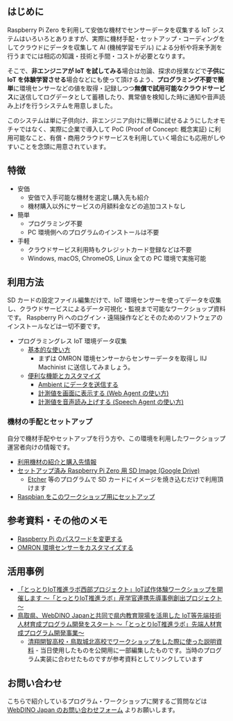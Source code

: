 ## はじめに

Raspberry Pi Zero を利用して安価な機材でセンサーデータを収集する IoT システムはいろいろとありますが、実際に機材手配・セットアップ・コーディングをしてクラウドにデータを収集して AI (機械学習モデル) による分析や将来予測を行うまでには相応の知識・技術と手間・コストが必要となります。

そこで、**非エンジニアが IoT を試してみる**場合は勿論、探求の授業などで**子供に IoT を体験学習させる**場合などにも使って頂けるよう、**プログラミング不要で簡単**に環境センサーなどの値を取得・記録しつつ**無償で試用可能なクラウドサービス**に送信してログデータとして蓄積したり、異常値を検知した時に通知や音声読み上げを行うシステムを用意しました。

このシステムは単に子供向け、非エンジニア向けに簡単に試せるようにしたオモチャではなく、実際に企業で導入して PoC (Proof of Concept: 概念実証) に利用可能なこと、有償・商用クラウドサービスを利用していく場合にも応用がしやすいことを念頭に用意されています。

## 特徴

- 安価
  - 安価で入手可能な機材を選定し購入先も紹介
  - 機材購入以外にサービスの月額料金などの追加コストなし
- 簡単
  - プログラミング不要
  - PC 環境側へのプログラムのインストールは不要
- 手軽
  - クラウドサービス利用時もクレジットカード登録などは不要
  - Windows, macOS, ChromeOS, Linux 全ての PC 環境で実施可能

## 利用方法

SD カードの設定ファイル編集だけで、IoT 環境センサーを使ってデータを収集し、クラウドサービスによるデータ可視化・監視まで可能なワークショップ資料です。
Raspberry Pi へのログイン・遠隔操作などとそのためのソフトウェアのインストールなどは一切不要です。

- プログラミングレス IoT 環境データ収集
  - [基本的な使い方](basic-usage.md)
    - まずは OMRON 環境センサーからセンサーデータを取得し IIJ Machinist に送信してみましょう。
  - [便利な機能とカスタマイズ](advanced-usage.md)
    - [Ambient にデータを送信する](ambient.md)
    - [計測値を画面に表示する (Web Agent の使い方)](usage/web-agent.md)
    - [計測値を音声読み上げする (Speech Agent の使い方)](usage/speech-agent.md)

### 機材の手配とセットアップ

自分で機材手配やセットアップを行う方や、この環境を利用したワークショップ運営者向けの情報です。

- [利用機材の紹介と購入先情報](purchase.md)
- [セットアップ済み Raspberry Pi Zero 用 SD Image (Google Drive)](https://drive.google.com/drive/folders/1lD7MQWp0rofRv73_3_kEUZb0ipGymSTj)
  - [Etcher](https://www.balena.io/etcher/) 等のプログラムで SD カードにイメージを焼き込むだけで利用頂けます
- [Raspbian をこのワークショップ用にセットアップ](usage/index.md)

## 参考資料・その他のメモ

- [Raspberry Pi のパスワードを変更する](change-password.md)
- [OMRON 環境センサーをカスタマイズする](configure-2jcie-bu01.md)

## 活用事例

- [「とっとりIoT推進ラボ西部プロジェクト」IoT試作体験ワークショップを開催します ～「とっとりIoT推進ラボ」産学官連携先導事例創出プロジェクト～](http://db.pref.tottori.jp/pressrelease.nsf/webview/441DD1FD54BB3814492583AD000164F8?OpenDocument)
- [鳥取県、WebDINO Japanと共同で県内教育現場を活用した IoT等先端技術人材育成プログラム開発をスタート ～「とっとりIoT推進ラボ」先端人材育成プログラム開発事業～](http://db.pref.tottori.jp/pressrelease.nsf/webview/499E4EB9C39A63C34925846D000221CA)
  - [清翔開智高校・鳥取城北高校でワークショップをした際に使った説明資料](https://speakerdeck.com/dynamis/pi-zero-iot-workshop-at-high-school) - 当日使用したものを公開用に一部編集したものです。当時のプログラム実装に合わせたものですが参考資料としてリンクしています

## お問い合わせ

こちらで紹介しているプログラム・ワークショップに関するご質問などは [WebDINO Japan のお問い合わせフォーム](https://www.webdino.org/contact/) よりお願いします。